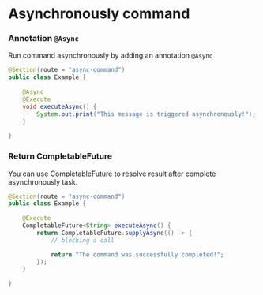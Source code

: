 # Asynchronously command

### Annotation `@Async`

Run command asynchronously by adding an annotation `@Async`

```java
@Section(route = "async-command")
public class Example {
    
    @Async
    @Execute
    void executeAsync() {
        System.out.print("This message is triggered asynchronously!");
    }
    
}
```

### Return CompletableFuture

You can use CompletableFuture to resolve result after complete asynchronously task.

```java
@Section(route = "async-command")
public class Example {
    
    @Execute
    CompletableFuture<String> executeAsync() {
        return CompletableFuture.supplyAsync(() -> {
            // blocking a call

            return "The command was successfully completed!";
        });
    }
    
}
```